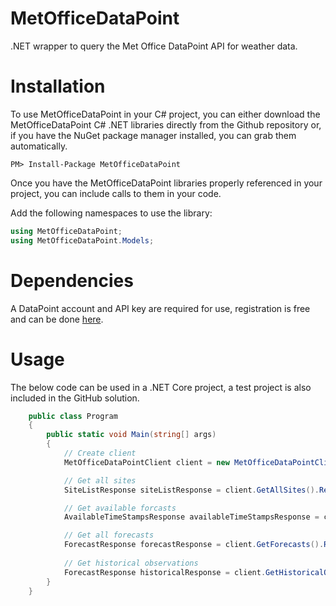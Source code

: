 # MetOfficeDataPoint
.NET wrapper to query the Met Office DataPoint API for weather data.

# Installation
To use MetOfficeDataPoint in your C# project, you can either download the MetOfficeDataPoint C# .NET libraries directly from the Github repository or, if you have the NuGet package manager installed, you can grab them automatically.

```
PM> Install-Package MetOfficeDataPoint
```
Once you have the MetOfficeDataPoint libraries properly referenced in your project, you can include calls to them in your code.

Add the following namespaces to use the library:

```C#
using MetOfficeDataPoint;
using MetOfficeDataPoint.Models;
```
# Dependencies
A DataPoint account and API key are required for use, registration is free and can be done <a href="http://www.metoffice.gov.uk/datapoint/" alt="Met Office DataPoint">here</a>.

# Usage
The below code can be used in a .NET Core project, a test project is also included in the GitHub solution.

```C#
    public class Program
    {
        public static void Main(string[] args)
        {
            // Create client
            MetOfficeDataPointClient client = new MetOfficeDataPointClient("{APIKEY}");

            // Get all sites
            SiteListResponse siteListResponse = client.GetAllSites().Result;

            // Get available forcasts
            AvailableTimeStampsResponse availableTimeStampsResponse = client.GetAvailableTimestamps().Result;

            // Get all forecasts
            ForecastResponse forecastResponse = client.GetForecasts().Result;
            
            // Get historical observations
            ForecastResponse historicalResponse = client.GetHistoricalObservations().Result;
        }
    }
```
